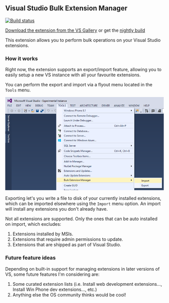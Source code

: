 ## Visual Studio Bulk Extension Manager

[![Build status](https://ci.appveyor.com/api/projects/status/cocghfvc3fjnf4eb?svg=true)](https://ci.appveyor.com/project/benmccallum/bulkextensionmanager)

[Download the extension from the VS Gallery](https://google.com/todo)
or get the [nightly build](https://ci.appveyor.com/project/benmccallum/bulkextensionmanager/build/artifacts)

This extension allows you to perform bulk operations on your Visual Studio extensions.

### How it works

Right now, the extension supports an export/import feature, allowing you to easily setup a new VS instance with all your favourite extensions.

You can perform the export and import via a flyout menu located in the `Tools` menu.

![Screenshot](https://raw.githubusercontent.com/benmccallum/BulkExtensionManager/master/artifacts/screenshot.png)

Exporting let's you write a file to disk of your currently installed extensions, which can be imported elsewhere using the `Import` menu option. 
An import will install any extensions you don't already have. 

Not all extensions are supported. Only the ones that can be auto installed on import, which excludes:

1. Extensions installed by MSIs.
2. Extensions that require admin permissions to update.
3. Extensions that are shipped as part of Visual Studio.

### Future feature ideas

Depending on built-in support for managing extensions in later versions of VS, some future features I'm considering are:

1. Some curated extension lists (i.e. Install web development extensions..., Install Win Phone dev extensions..., etc.)
2. Anything else the OS community thinks would be cool!